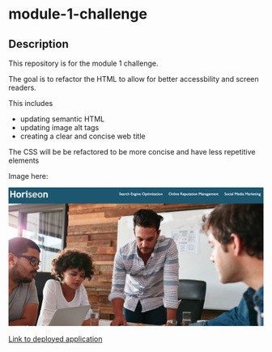 # module-1-challenge

## Description

This repository is for the module 1 challenge.

The goal is to refactor the HTML to allow for better accessbility and screen readers. 

This includes
- updating semantic HTML
- updating image alt tags
- creating a clear and concise web title

The CSS will be be refactored to be more concise and have less repetitive elements

Image here: 

![module-1-screenshot](./assets/Horiseon%20Social%20Solution%20Services%202023-01-20%2013-26-08.png)


[Link to deployed application](https://hiclarence.github.io/module-1-challenge/)